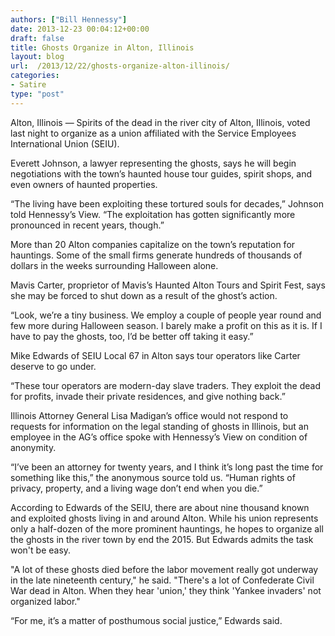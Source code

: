 ```yaml
---
authors: ["Bill Hennessy"]
date: 2013-12-23 00:04:12+00:00
draft: false
title: Ghosts Organize in Alton, Illinois
layout: blog
url:  /2013/12/22/ghosts-organize-alton-illinois/
categories:
- Satire
type: "post"
---
```


Alton, Illinois — Spirits of the dead in the river city of Alton, Illinois, voted last night to organize as a union affiliated with the Service Employees International Union (SEIU).

Everett Johnson, a lawyer representing the ghosts, says he will begin negotiations with the town’s haunted house tour guides, spirit shops, and even owners of haunted properties.

“The living have been exploiting these tortured souls for decades,” Johnson told Hennessy’s View. “The exploitation has gotten significantly more pronounced in recent years, though.”

More than 20 Alton companies capitalize on the town’s reputation for hauntings. Some of the small firms generate hundreds of thousands of dollars in the weeks surrounding Halloween alone.

Mavis Carter, proprietor of Mavis’s Haunted Alton Tours and Spirit Fest, says she may be forced to shut down as a result of the ghost’s action.

“Look, we’re a tiny business. We employ a couple of people year round and few more during Halloween season. I barely make a profit on this as it is. If I have to pay the ghosts, too, I’d be better off taking it easy.”

Mike Edwards of SEIU Local 67 in Alton says tour operators like Carter deserve to go under.

“These tour operators are modern-day slave traders. They exploit the dead for profits, invade their private residences, and give nothing back.”

Illinois Attorney General Lisa Madigan’s office would not respond to requests for information on the legal standing of ghosts in Illinois, but an employee in the AG’s office spoke with Hennessy’s View on condition of anonymity.

“I’ve been an attorney for twenty years, and I think it’s long past the time for something like this,” the anonymous source told us. “Human rights of privacy, property, and a living wage don’t end when you die.”

According to Edwards of the SEIU, there are about nine thousand known and exploited ghosts living in and around Alton. While his union represents only a half-dozen of the more prominent hauntings, he hopes to organize all the ghosts in the river town by end the 2015. But Edwards admits the task won't be easy.

"A lot of these ghosts died before the labor movement really got underway in the late nineteenth century," he said. "There's a lot of Confederate Civil War dead in Alton. When they hear 'union,' they think 'Yankee invaders' not organized labor."

“For me, it’s a matter of posthumous social justice,” Edwards said.
